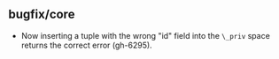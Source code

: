## bugfix/core

* Now inserting a tuple with the wrong "id" field into the `\_priv` space
  returns the correct error (gh-6295).

